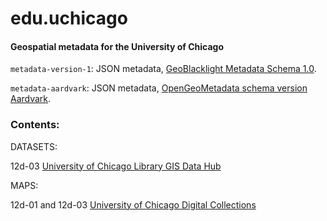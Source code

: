 # edu.uchicago

#### Geospatial metadata for the University of Chicago

`metadata-version-1`: JSON metadata, [GeoBlacklight Metadata Schema 1.0](https://opengeometadata.org/docs/gbl-1.0).

`metadata-aardvark`: JSON metadata,  [OpenGeoMetadata schema version Aardvark](https://opengeometadata.org/docs/ogm-aardvark).

### Contents:

DATASETS:

12d-03 [University of Chicago Library GIS Data Hub](https://library-uchicago.opendata.arcgis.com)




MAPS:

12d-01 and 12d-03 [University of Chicago Digital Collections](https://www.lib.uchicago.edu/collex/)